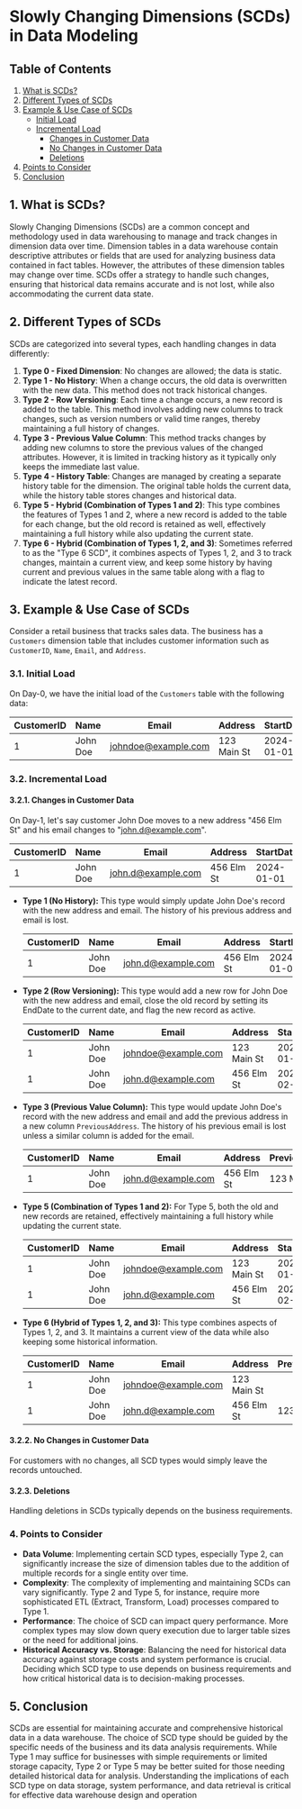# Slowly Changing Dimensions (SCDs) in Data Modeling

## Table of Contents

1. [What is SCDs?](#1-what-is-scds)
2. [Different Types of SCDs](#2-different-types-of-scds)
3. [Example & Use Case of SCDs](#3-example--use-case-of-scds)
    - [Initial Load](#31-initial-load)
    - [Incremental Load](#32-incremental-load)
        - [Changes in Customer Data](#321-changes-in-customer-data)
        - [No Changes in Customer Data](#322-no-changes-in-customer-data)
        - [Deletions](#323-deletions)
4. [Points to Consider](#4-points-to-consider)
5. [Conclusion](#5-conclusion)


## 1. What is SCDs?

Slowly Changing Dimensions (SCDs) are a common concept and methodology used in data warehousing to manage and track changes in dimension data over time. Dimension tables in a data warehouse contain descriptive attributes or fields that are used for analyzing business data contained in fact tables. However, the attributes of these dimension tables may change over time. SCDs offer a strategy to handle such changes, ensuring that historical data remains accurate and is not lost, while also accommodating the current data state.

## 2. Different Types of SCDs

SCDs are categorized into several types, each handling changes in data differently:

1. **Type 0 - Fixed Dimension**: No changes are allowed; the data is static.
2. **Type 1 - No History**: When a change occurs, the old data is overwritten with the new data. This method does not track historical changes.
3. **Type 2 - Row Versioning**: Each time a change occurs, a new record is added to the table. This method involves adding new columns to track changes, such as version numbers or valid time ranges, thereby maintaining a full history of changes.
4. **Type 3 - Previous Value Column**: This method tracks changes by adding new columns to store the previous values of the changed attributes. However, it is limited in tracking history as it typically only keeps the immediate last value.
5. **Type 4 - History Table**: Changes are managed by creating a separate history table for the dimension. The original table holds the current data, while the history table stores changes and historical data.
6. **Type 5 - Hybrid (Combination of Types 1 and 2)**: This type combines the features of Types 1 and 2, where a new record is added to the table for each change, but the old record is retained as well, effectively maintaining a full history while also updating the current state.
7. **Type 6 - Hybrid (Combination of Types 1, 2, and 3)**: Sometimes referred to as the "Type 6 SCD", it combines aspects of Types 1, 2, and 3 to track changes, maintain a current view, and keep some history by having current and previous values in the same table along with a flag to indicate the latest record.

## 3. Example & Use Case of SCDs

Consider a retail business that tracks sales data. The business has a `Customers` dimension table that includes customer information such as `CustomerID`, `Name`, `Email`, and `Address`.

### 3.1. Initial Load

On Day-0, we have the initial load of the `Customers` table with the following data:

| CustomerID | Name     | Email                | Address       | StartDate | EndDate   | IsActive |
|------------|----------|----------------------|---------------|-----------|-----------|----------|
| 1          | John Doe | johndoe@example.com  | 123 Main St   | 2024-01-01| 9999-12-31| Yes      |

### 3.2. Incremental Load

#### 3.2.1. Changes in Customer Data

On Day-1, let's say customer John Doe moves to a new address "456 Elm St" and his email changes to "john.d@example.com".

| CustomerID | Name     | Email                | Address       | StartDate | EndDate   | IsActive |
|------------|----------|----------------------|---------------|-----------|-----------|----------|
| 1          | John Doe | john.d@example.com  | 456 Elm St   | 2024-01-01| 9999-12-31| Yes      |

- **Type 1 (No History):** This type would simply update John Doe's record with the new address and email. The history of his previous address and email is lost.

  | CustomerID | Name     | Email               | Address      | StartDate | EndDate   | IsActive |
  |------------|----------|---------------------|--------------|-----------|-----------|----------|
  | 1          | John Doe | john.d@example.com  | 456 Elm St   | 2024-01-01| 9999-12-31| Yes      |

- **Type 2 (Row Versioning):** This type would add a new row for John Doe with the new address and email, close the old record by setting its EndDate to the current date, and flag the new record as active.

  | CustomerID | Name     | Email               | Address      | StartDate | EndDate   | IsActive |
  |------------|----------|---------------------|--------------|-----------|-----------|----------|
  | 1          | John Doe | johndoe@example.com | 123 Main St  | 2024-01-01| 2024-02-01| No       |
  | 1          | John Doe | john.d@example.com  | 456 Elm St   | 2024-02-02| 9999-12-31| Yes      |

- **Type 3 (Previous Value Column):** This type would update John Doe's record with the new address and email and add the previous address in a new column `PreviousAddress`. The history of his previous email is lost unless a similar column is added for the email.

  | CustomerID | Name     | Email               | Address      | PreviousAddress | StartDate | EndDate   | IsActive |
  |------------|----------|---------------------|--------------|-----------------|-----------|-----------|----------|
  | 1          | John Doe | john.d@example.com  | 456 Elm St   | 123 Main St     | 2024-01-01| 9999-12-31| Yes      |

- **Type 5 (Combination of Types 1 and 2):** For Type 5, both the old and new records are retained, effectively maintaining a full history while updating the current state.

  | CustomerID | Name     | Email               | Address      | StartDate | EndDate   | IsActive |
  |------------|----------|---------------------|--------------|-----------|-----------|----------|
  | 1          | John Doe | johndoe@example.com | 123 Main St  | 2024-01-01| 2024-02-01| No       |
  | 1          | John Doe | john.d@example.com  | 456 Elm St   | 2024-02-02| 9999-12-31| Yes      |

- **Type 6 (Hybrid of Types 1, 2, and 3):** This type combines aspects of Types 1, 2, and 3. It maintains a current view of the data while also keeping some historical information.

  | CustomerID | Name     | Email               | Address      | PreviousAddress | StartDate | EndDate   | IsActive |
  |------------|----------|---------------------|--------------|-----------------|-----------|-----------|----------|
  | 1          | John Doe | johndoe@example.com | 123 Main St  |                 | 2024-01-01| 2024-02-01| No       |
  | 1          | John Doe | john.d@example.com  | 456 Elm St   | 123 Main St     | 2024-02-02| 9999-12-31| Yes      |


#### 3.2.2. No Changes in Customer Data

For customers with no changes, all SCD types would simply leave the records untouched.

#### 3.2.3. Deletions

Handling deletions in SCDs typically depends on the business requirements.

### 4. Points to Consider

- **Data Volume**: Implementing certain SCD types, especially Type 2, can significantly increase the size of dimension tables due to the addition of multiple records for a single entity over time.
- **Complexity**: The complexity of implementing and maintaining SCDs can vary significantly. Type 2 and Type 5, for instance, require more sophisticated ETL (Extract, Transform, Load) processes compared to Type 1.
- **Performance**: The choice of SCD can impact query performance. More complex types may slow down query execution due to larger table sizes or the need for additional joins.
- **Historical Accuracy vs. Storage**: Balancing the need for historical data accuracy against storage costs and system performance is crucial. Deciding which SCD type to use depends on business requirements and how critical historical data is to decision-making processes.

## 5. Conclusion

SCDs are essential for maintaining accurate and comprehensive historical data in a data warehouse. The choice of SCD type should be guided by the specific needs of the business and its data analysis requirements. While Type 1 may suffice for businesses with simple requirements or limited storage capacity, Type 2 or Type 5 may be better suited for those needing detailed historical data for analysis. Understanding the implications of each SCD type on data storage, system performance, and data retrieval is critical for effective data warehouse design and operation

